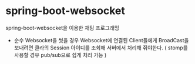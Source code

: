 # spring-boot-websocket
spring-boot-websocket을 이용한 채팅 프로그래밍

- 순수 Websocket을 썻을 경우 Websocket에 연결된 Client들에게 BroadCast을 보내려면 클라의 Session 아이디를 조회해 서버에서 처리해 줘야한다.  ( stomp를 사용할 경우 pub/sub으로 쉽게 처리 가능 )
